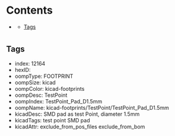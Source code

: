 



Contents
========

* [](#)
	* [Tags](#tags)

# 

## Tags

- index: 12164
- hexID: 
- oompType: FOOTPRINT
- oompSize: kicad
- oompColor: kicad-footprints
- oompDesc: TestPoint
- oompIndex: TestPoint_Pad_D1.5mm
- oompName: kicad-footprints/TestPoint/TestPoint_Pad_D1.5mm
- kicadDesc: SMD pad as test Point, diameter 1.5mm
- kicadTags: test point SMD pad
- kicadAttr: exclude_from_pos_files exclude_from_bom
